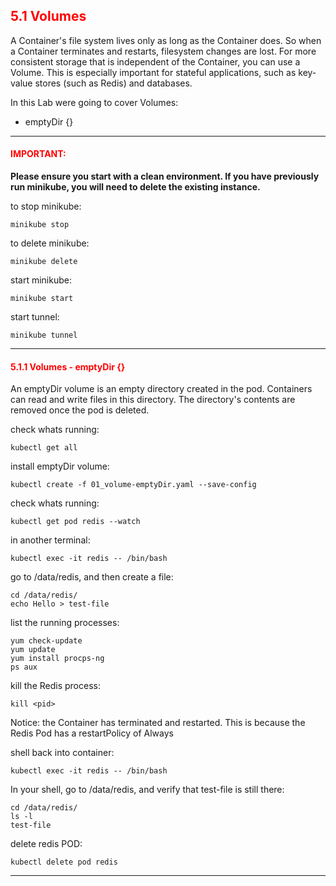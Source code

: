 ## <font color='red'> 5.1 Volumes </font>
A Container's file system lives only as long as the Container does. So when a Container terminates and restarts, filesystem changes are lost. For more consistent storage that is independent of the Container, you can use a Volume. This is especially important for stateful applications, such as key-value stores (such as Redis) and databases.

In this Lab were going to cover Volumes:
* emptyDir {}


---

#### <font color='red'>IMPORTANT:</font> 
<strong>Please ensure you start with a clean environment. 
If you have previously run minikube, you will need to delete the existing instance.</strong>

to stop  minikube:
```
minikube stop
```
to delete  minikube:
```
minikube delete
```
start minikube:
```
minikube start
```
start tunnel:
```
minikube tunnel
```

---

#### <font color='red'> 5.1.1 Volumes - emptyDir {} </font>
An emptyDir volume is an empty directory created in the pod. Containers
can read and write files in this directory. The directory's contents are
removed once the pod is deleted.

check whats running:
```
kubectl get all
```
install emptyDir volume:
```
kubectl create -f 01_volume-emptyDir.yaml --save-config
```
check whats running:
```
kubectl get pod redis --watch
```
in another terminal:
```
kubectl exec -it redis -- /bin/bash
```
go to /data/redis, and then create a file:
```
cd /data/redis/
echo Hello > test-file
```
list the running processes:
```
yum check-update
yum update
yum install procps-ng
ps aux
```
kill the Redis process:
```
kill <pid>
```
Notice: the Container has terminated and restarted. This is because the Redis Pod has a restartPolicy of Always

shell back into container:
```
kubectl exec -it redis -- /bin/bash
```
In your shell, go to /data/redis, and verify that test-file is still there:
```
cd /data/redis/
ls -l
test-file
```
delete redis POD:
```
kubectl delete pod redis
```

---